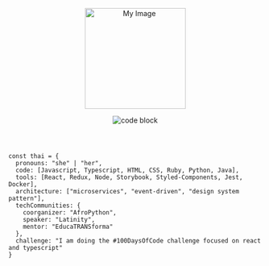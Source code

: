 <p align="center">
  <img src="https://drive.google.com/uc?export=view&id=1Yb-FQD-RPbDnWkQH-vKil8KpjAgcj8eH" alt="My Image" width="200" />
</p>

<p align="center">
  <img src="https://img.shields.io/badge/Code%20Block%20Example-lightgrey?style=flat-square" alt="code block" />
</p>

<p align="center">
  <code>
    <pre>
const thai = {
  pronouns: "she" | "her",
  code: [Javascript, Typescript, HTML, CSS, Ruby, Python, Java],
  tools: [React, Redux, Node, Storybook, Styled-Components, Jest, Docker],
  architecture: ["microservices", "event-driven", "design system pattern"],
  techCommunities: {
    coorganizer: "AfroPython",
    speaker: "Latinity",
    mentor: "EducaTRANSforma"
  },
  challenge: "I am doing the #100DaysOfCode challenge focused on react and typescript"
}
    </pre>
  </code>
</p>
